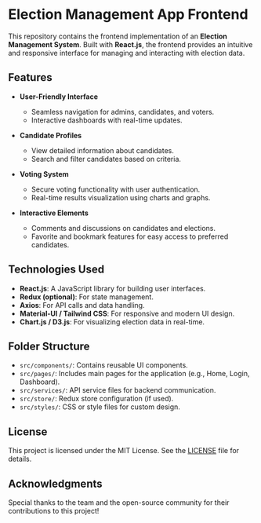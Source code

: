 # Election Management App Frontend

This repository contains the frontend implementation of an **Election Management System**. Built with **React.js**, the frontend provides an intuitive and responsive interface for managing and interacting with election data.

## Features

- **User-Friendly Interface**
  - Seamless navigation for admins, candidates, and voters.
  - Interactive dashboards with real-time updates.

- **Candidate Profiles**
  - View detailed information about candidates.
  - Search and filter candidates based on criteria.

- **Voting System**
  - Secure voting functionality with user authentication.
  - Real-time results visualization using charts and graphs.

- **Interactive Elements**
  - Comments and discussions on candidates and elections.
  - Favorite and bookmark features for easy access to preferred candidates.

## Technologies Used

- **React.js**: A JavaScript library for building user interfaces.
- **Redux (optional)**: For state management.
- **Axios**: For API calls and data handling.
- **Material-UI / Tailwind CSS**: For responsive and modern UI design.
- **Chart.js / D3.js**: For visualizing election data in real-time.

## Folder Structure

- `src/components/`: Contains reusable UI components.
- `src/pages/`: Includes main pages for the application (e.g., Home, Login, Dashboard).
- `src/services/`: API service files for backend communication.
- `src/store/`: Redux store configuration (if used).
- `src/styles/`: CSS or style files for custom design.

## License

This project is licensed under the MIT License. See the [LICENSE](LICENSE) file for details.

## Acknowledgments

Special thanks to the team and the open-source community for their contributions to this project!
